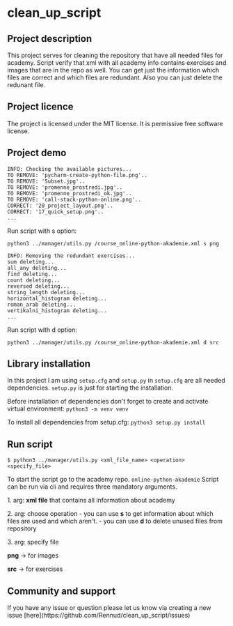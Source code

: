 # clean_up_script

## Project description
This project serves for cleaning the repository that have all needed files for academy. Script verify that xml with all academy info contains exercises and images that are in the repo as well. You can get just the information which files are correct and which files are redundant. Also you can just delete the redunant file.

## Project licence
The project is licensed under the MIT license. It is permissive free software license.

## Project demo
<pre><code>INFO: Checking the available pictures...
TO REMOVE: 'pycharm-create-python-file.png'..
TO REMOVE: 'Subset.jpg'..
TO REMOVE: 'promenne_prostredi.jpg'..
TO REMOVE: 'promenne_prostredi_ok.jpg'..
TO REMOVE: 'call-stack-python-online.png'..
CORRECT: '20_project_layout.png'..
CORRECT: '17_quick_setup.png'..
...
</code></pre>

<p>Run script with s option:</p>
<p><code>python3 ../manager/utils.py /course_online-python-akademie.xml s png</code></p>

<pre><code>INFO: Removing the redundant exercises...
sum deleting...
all_any deleting...
find deleting...
count deleting...
reversed deleting...
string_length deleting...
horizontal_histogram deleting...
roman_arab deleting...
vertikalni_histogram deleting...
...
</code></pre>

<p>Run script with d option:</p>
<p><code>python3 ../manager/utils.py /course_online-python-akademie.xml d src</code></p>

## Library installation
In this project I am using <code>setup.cfg</code> and <code>setup.py</code> in <code>setup.cfg</code> are all needed dependencies. <code>setup.py</code> is just for starting the installation.
<p>Before installation of dependencies don't forget to create and activate virtual environment: <code>python3 -m venv venv</code></p>
<p>To install all dependencies from setup.cfg: <code>python3 setup.py install</code></p>

## Run script
```$ python3 ../manager/utils.py <xml_file_name> <operation> <specify_file>```

<p>To start the script go to the academy repo. <code>online-python-akademie</code> Script can be run via cli and requires three mandatory arguments.</p>
<p>1. arg: <strong>xml file</strong> that contains all information about academy</p>
<p>2. arg: choose operation
    - you can use <strong>s</strong> to get information about which files are used and which aren't.
    - you can use <strong>d</strong> to delete unused files from repository
</p>
<p>3. arg: specify file
    <p><strong>png</strong> -> for images</p>
    <p><strong>src</strong> -> for exercises</p>
</p>

## Community and support
<p>If you have any issue or question please let us know via creating a new issue [here](https://github.com/Rennud/clean_up_script/issues)</p>

